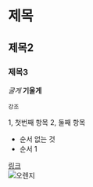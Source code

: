 # 제목
## 제목2
### 제목3

_굴게_  __기울게__

`강조`

1, 첫번째 항목
2, 둘째 항목

+ 순서 없는 것
+ 순서 1


[링크](http://www.naver.com)  
![오렌지](https://img1.daumcdn.net/thumb/S272x320/?scode=mtistory2&fname=https%3A%2F%2Ft1.daumcdn.net%2Fcfile%2Ftistory%2F214DC34558F84CEC18)

